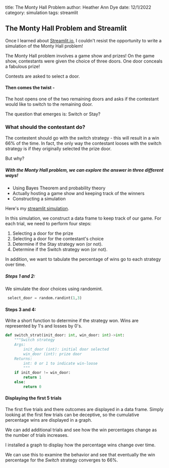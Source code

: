 title: The Monty Hall Problem
author: Heather Ann Dye
date: 12/1/2022
category: simulation
tags: streamlit

## The Monty Hall Problem and Streamlit

Once I learned about [Streamlit.io](https://streamlit.io/), I couldn't resist the opportunity to write a
simulation of the Monty Hall problem!

The Monty Hall problem involves a game show and prizes! On the game show, contestants were given the choice of 
three doors. One door conceals a fabulous prize! 

Contests are asked to select a door. 

#### Then comes the twist -

The host opens one of the two remaining doors and asks if the contestant would like to switch to the remaining door. 

The question that emerges is: Switch or Stay? 

### What should the contestant do?

The contestent should go with the switch strategy - this will result in a win 66% of the time. In fact, the only way the
contestant looses with the switch strategy is if they originally selected the prize door. 

But why?  

##### With the Monty Hall problem, we can explore the answer in three different ways!

* Using Bayes Theorem and probability theory
* Actually hosting a game show and keeping track of the winners
* Constructing a simulation

Here's my [streamlit simulation](https://heatheranndye-montyhall-montymonty-app-t59nhv.streamlit.app/).

In this simulation, we construct a data frame to keep track of our game. 
For each trial, we need to perform four steps:

1. Selecting a door for the prize 
2. Selecting a door for the contestant's choice
3. Determine if the Stay strategy won (or not).
4. Determine if the Switch strategy won (or not).

In addition, we want to tabulate the percentage of wins go to each strategy over time. 

##### Steps 1 and 2:
We simulate the door choices using randomint.

```python
 select_door = random.randint(1,3)
```

#### Steps 3 and 4:

Write a short function to determine if the strategy won. Wins are
represented by 1's and losses by 0's. 

```python
def switch_strat(init_door: int, win_door: int)->int:
    """Switch strategy 
    Args:
        init_door (int): initial door selected
        win_door (int): prize door
    Returns:
        int: 0 or 1 to indicate win-loose
        """
    if init_door != win_door:
        return 1
    else: 
        return 0
```

#### Displaying the first 5 trials

The first five trials and there outcomes are displayed in a data frame. 
Simply looking at the first few trials can be deceptive, so 
the cumulative percentage wins are displayed in a graph.

We can add additional trials and see how the win percentages change as the number of trials 
increases. 

I installed a graph to display how the percentage wins change over time. 

We can use this to examine the behavior and see that eventually the win percentage for the
*Switch* strategy converges to 66%. 